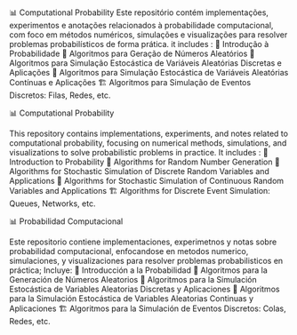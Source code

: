 📊 Computational Probability
Este repositório contém implementações, experimentos e anotações relacionados à probabilidade computacional, com foco em métodos numéricos, simulações e visualizações para resolver problemas probabilísticos de forma prática.
it includes :
🎲 Introdução à Probabilidade
🔢 Algoritmos para Geração de Números Aleatórios
🎯 Algoritmos para Simulação Estocástica de Variáveis Aleatórias Discretas e Aplicações
🌊 Algoritmos para Simulação Estocástica de Variáveis Aleatórias Contínuas e Aplicações
🏗️ Algoritmos para Simulação de Eventos Discretos: Filas, Redes, etc.

📊 Computational Probability

This repository contains implementations, experiments, and notes related to computational probability, focusing on numerical methods, simulations, and visualizations to solve probabilistic problems in practice.
It includes : 
🎲 Introduction to Probability
🔢 Algorithms for Random Number Generation
🎯 Algorithms for Stochastic Simulation of Discrete Random Variables and Applications
🌊 Algorithms for Stochastic Simulation of Continuous Random Variables and Applications
🏗️ Algorithms for Discrete Event Simulation: Queues, Networks, etc.


📊 Probabilidad Computacional

Este repositorio contiene implementaciones, experimetnos y notas sobre probabilidad computacional, enfocandose en metodos numerico, simulaciones, y visualizaciones para resolver problemas probabilisticos en práctica;
Incluye:
🎲 Introducción a la Probabilidad
🔢 Algoritmos para la Generación de Números Aleatorios
🎯 Algoritmos para la Simulación Estocástica de Variables Aleatorias Discretas y Aplicaciones
🌊 Algoritmos para la Simulación Estocástica de Variables Aleatorias Continuas y Aplicaciones
🏗️ Algoritmos para la Simulación de Eventos Discretos: Colas, Redes, etc.
